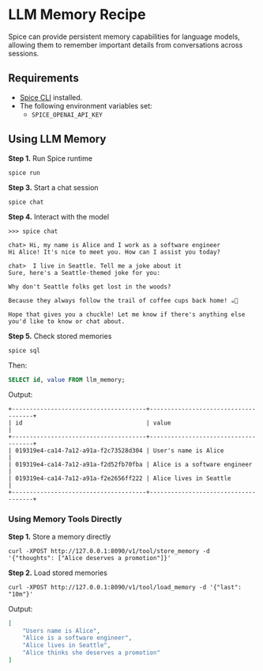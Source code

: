 # LLM Memory Recipe

Spice can provide persistent memory capabilities for language models, allowing them to remember important details from conversations across sessions.

## Requirements

- [Spice CLI](https://docs.spiceai.org/getting-started) installed.
- The following environment variables set:
  - `SPICE_OPENAI_API_KEY`

## Using LLM Memory

**Step 1.** Run Spice runtime

```shell
spice run
```

**Step 3.** Start a chat session

```shell
spice chat
```

**Step 4.** Interact with the model

```shell
>>> spice chat

chat> Hi, my name is Alice and I work as a software engineer
Hi Alice! It's nice to meet you. How can I assist you today?

chat>  I live in Seattle. Tell me a joke about it
Sure, here's a Seattle-themed joke for you:

Why don't Seattle folks get lost in the woods?

Because they always follow the trail of coffee cups back home! ☕🌲

Hope that gives you a chuckle! Let me know if there's anything else you'd like to know or chat about.
```

**Step 5.** Check stored memories

```shell
spice sql
```

Then:

```sql
SELECT id, value FROM llm_memory;
```

Output:

```shell
+--------------------------------------+-------------------------------------+
| id                                   | value                               |
+--------------------------------------+-------------------------------------+
| 019319e4-ca14-7a12-a91a-f2c73528d304 | User's name is Alice                |
| 019319e4-ca14-7a12-a91a-f2d52fb70fba | Alice is a software engineer        |
| 019319e4-ca14-7a12-a91a-f2e2656ff222 | Alice lives in Seattle              |
+--------------------------------------+-------------------------------------+
```

### Using Memory Tools Directly

**Step 1.** Store a memory directly

```shell
curl -XPOST http://127.0.0.1:8090/v1/tool/store_memory -d '{"thoughts": ["Alice deserves a promotion"]}'
```

**Step 2.** Load stored memories

```shell
curl -XPOST http://127.0.0.1:8090/v1/tool/load_memory -d '{"last": "10m"}'
```

Output:

```json
[
    "Users name is Alice",
    "Alice is a software engineer",
    "Alice lives in Seattle",
    "Alice thinks she deserves a promotion"
]
```
